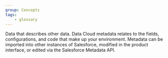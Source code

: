 ```yaml
---
group: Concepts
tags:
    - glossary
---
```

Data that describes other data. Data Cloud metadata relates to the fields, configurations, and code that make up your environment. Metadata can be imported into other instances of Salesforce, modified in the product interface, or edited via the Salesforce Metadata API.